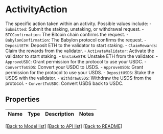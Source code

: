 # ActivityAction

The specific action taken within an activity. Possible values include: - `Submitted`: Submit the staking, unstaking, or withdrawal request. - `BTCConfirmation`: The Bitcoin chain confirms the request. - `BabylonConfirmation`: The Babylon protocol confirms the request. - `DepositETH`: Deposit ETH to the validator to start staking. - `ClaimRewards`: Claim the rewards from the validator. - `ActivateValidator`: Activate the validator to start staking. - `UnstakeETH`: Unstake ETH from the validator. - `ApproveUSDC`: Grant permission for the protocol to use your USDC. - `ConvertToUSDS`: Convert your USDC to USDS. - `ApproveUSDS`: Grant permission for the protocol to use your USDS. - `DepositUSDS`: Stake the USDS with the validator. - `WithdrawUSDS`: Withdraw the USDS from the protocol. - `ConvertToUSDC`: Convert USDS back to USDC. 

## Properties

Name | Type | Description | Notes
------------ | ------------- | ------------- | -------------

[[Back to Model list]](../README.md#documentation-for-models) [[Back to API list]](../README.md#documentation-for-api-endpoints) [[Back to README]](../README.md)


